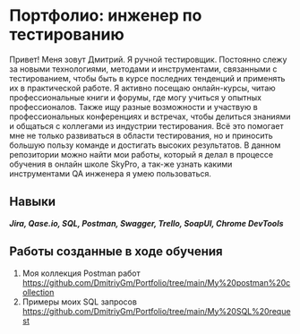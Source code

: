 # Портфолио: инженер по тестированию
Привет! Меня зовут Дмитрий. Я ручной тестировщик. Постоянно слежу за новыми технологиями, методами и инструментами, связанными с тестированием, чтобы быть в курсе последних тенденций и применять их в практической работе. Я активно посещаю онлайн-курсы, читаю профессиональные книги и форумы, где могу учиться у опытных профессионалов. Также ищу разные возможности и участвую в профессиональных конференциях и встречах, чтобы делиться знаниями и общаться с коллегами из индустрии тестирования. Всё это помогает мне не только развиваться в области тестирования, но и приносить большую пользу команде и достигать высоких результатов.
В данном репозитории можно найти мои работы, который я делал в процессе обучения в онлайн школе SkyPro, а так-же узнать какими инструментами QA инженера я умею пользоваться.
## Навыки
***Jira, Qase.io, SQL, Postman, Swagger,
Trello, SoapUI, Chrome DevTools***
## Работы созданные в ходе обучения
1. Моя коллекция Postman работ https://github.com/DmitriyGm/Portfolio/tree/main/My%20postman%20collection
2. Примеры моих SQL запросов https://github.com/DmitriyGm/Portfolio/tree/main/My%20SQL%20request
